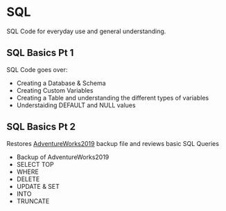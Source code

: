 # SQL
SQL Code for everyday use and general understanding.

## SQL Basics Pt 1
SQL Code goes over:
- Creating a Database & Schema
- Creating Custom Variables
- Creating a Table and understanding the different types of variables
- Understaiding DEFAULT and NULL values

## SQL Basics Pt 2
Restores [AdventureWorks2019](https://github.com/Microsoft/sql-server-samples/releases/download/adventureworks/AdventureWorks2019.bak) backup file and reviews basic SQL Queries
- Backup of AdventureWorks2019
- SELECT TOP
- WHERE
- DELETE
- UPDATE & SET
- INTO
- TRUNCATE


